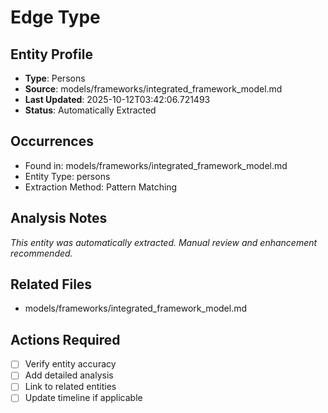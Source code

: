 # Edge Type

## Entity Profile
- **Type**: Persons
- **Source**: models/frameworks/integrated_framework_model.md
- **Last Updated**: 2025-10-12T03:42:06.721493
- **Status**: Automatically Extracted

## Occurrences
- Found in: models/frameworks/integrated_framework_model.md
- Entity Type: persons
- Extraction Method: Pattern Matching

## Analysis Notes
*This entity was automatically extracted. Manual review and enhancement recommended.*

## Related Files
- models/frameworks/integrated_framework_model.md

## Actions Required
- [ ] Verify entity accuracy
- [ ] Add detailed analysis
- [ ] Link to related entities
- [ ] Update timeline if applicable
